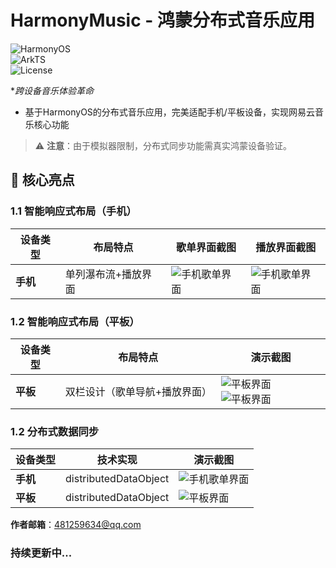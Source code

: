 # HarmonyMusic - 鸿蒙分布式音乐应用

![HarmonyOS](https://img.shields.io/badge/HarmonyOS-5.0-blue)  
![ArkTS](https://img.shields.io/badge/ArkTS-1.0-orange)  
![License](https://img.shields.io/badge/License-Apache--2.0-green)

**跨设备音乐体验革命*
- 基于HarmonyOS的分布式音乐应用，完美适配手机/平板设备，实现网易云音乐核心功能

> ⚠️ **注意**：由于模拟器限制，分布式同步功能需真实鸿蒙设备验证。

## 🌟 核心亮点

### 1.1 智能响应式布局（手机）
| 设备类型       | 布局特点                          | 歌单界面截图               |  播放界面截图      |
|----------------|-----------------------------------|------------------------------|--------------------|
| **手机**       | 单列瀑布流+播放界面              | ![手机歌单界面](https://github.com/user-attachments/assets/bde5b0c3-17df-4dbd-a77d-e0b9faf6b59c)|![手机歌单界面](https://github.com/user-attachments/assets/e7373341-6165-4a80-9061-6de46955c474)|

### 1.2 智能响应式布局（平板）
| 设备类型       | 布局特点                          | 演示截图               |
|----------------|-----------------------------------|------------------------------|
| **平板**       | 双栏设计（歌单导航+播放界面）     | ![平板界面](https://github.com/user-attachments/assets/23c571b5-b78d-4831-8f08-17c9a4998649)![平板界面](https://github.com/user-attachments/assets/0a6cd30e-5196-4f93-b8df-68d17993204b)   |




### 1.2 分布式数据同步
| 设备类型       | 技术实现                          | 演示截图               |
|----------------|-----------------------------------|------------------------------|
| **手机**       | distributedDataObject             | ![手机歌单界面](https://github.com/user-attachments/assets/070b63aa-1e7c-4f59-bcd8-2ea8069e0845)|
| **平板**       | distributedDataObject     | ![平板界面](https://github.com/user-attachments/assets/2013a666-603a-474d-a224-2fb9d8683ffb) |





**作者邮箱**：481259634@qq.com

### **持续更新中...**
